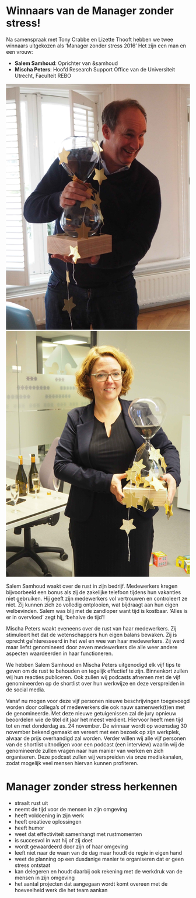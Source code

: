 # Winnaars van de Manager zonder stress!
Na samenspraak met Tony Crabbe en Lizette Thooft hebben we twee winnaars uitgekozen als ‘Manager zonder stress 2016’ Het zijn een man en een vrouw:

- **Salem Samhoud**: Oprichter van &samhoud
- **Mischa Peters**: Hoofd Research Support Office van de Universiteit Utrecht, Faculteit REBO

<div class="img-group">
  <a href="/assets/Salem Samhoud.JPG"><img src="/assets/Salem Samhoud-web.jpg" alt="Salem Samhoud"></a>
  <a href="/assets/Mischa Peters.JPG"><img src="/assets/Mischa Peters-web.jpg" alt="Mischa Peters"></a>
</div>

Salem Samhoud waakt over de rust in zijn bedrijf. Medewerkers kregen bijvoorbeeld een bonus als zij de zakelijke telefoon tijdens hun vakanties niet gebruiken. Hij geeft zijn medewerkers vol vertrouwen en controleert ze niet. Zij kunnen zich zo volledig ontplooien, wat bijdraagt aan hun eigen welbevinden. Salem was blij met de zandloper want tijd is kostbaar. ‘Alles is er in overvloed’ zegt hij, ‘behalve de tijd’!

Mischa Peters waakt eveneens over de rust van haar medewerkers. Zij stimuleert het dat de wetenschappers hun eigen balans bewaken. Zij is oprecht geïnteresseerd in het wel en wee van haar medewerkers. Zij werd maar liefst genomineerd door zeven medewerkers die alle weer andere aspecten waardeerden in haar functioneren. 

We hebben Salem Samhoud en Mischa Peters uitgenodigd elk vijf tips te geven om de rust te behouden en tegelijk effectief te zijn. Binnenkort zullen wij hun reacties publiceren. Ook zullen wij podcasts afnemen met de vijf genomineerden op de shortlist over hun werkwijze en deze verspreiden in de social media.

Vanaf nu mogen voor deze vijf personen nieuwe beschrijvingen toegevoegd worden door collega’s of medewerkers die ook nauw samenwerk(t)en met de genomineerde.
Met deze nieuwe getuigenissen zal de jury opnieuw beoordelen wie de titel dit jaar het meest verdient.
Hiervoor heeft men tijd tot en met donderdag as. 24 november. De winnaar wordt op woensdag 30 november bekend gemaakt en vereert met een bezoek op zijn werkplek, alwaar de prijs overhandigd zal worden.
Verder willen wij alle vijf personen van de shortlist uitnodigen voor een podcast (een interview) waarin wij de genomineerde zullen vragen naar hun manier van werken en zich organiseren. Deze podcast zullen wij verspreiden via onze mediakanalen, zodat mogelijk veel mensen hiervan kunnen profiteren.

# Manager zonder stress herkennen

- straalt rust uit
- neemt de tijd voor de mensen in zijn omgeving
- heeft voldoening in zijn werk
- heeft creatieve oplossingen
- heeft humor
- weet dat effectiviteit samenhangt met rustmomenten
- is succesvol in wat hij of zij doet
- wordt gewaardeerd door zijn of haar omgeving
- leeft niet naar de waan van de dag maar houdt de regie in eigen hand
- weet de planning op een dusdanige manier te organiseren dat er geen stress ontstaat
- kan delegeren en houdt daarbij ook rekening met de werkdruk van de mensen in zijn omgeving
- het aantal projecten dat aangegaan wordt komt overeen met de hoeveelheid werk die het team aankan

